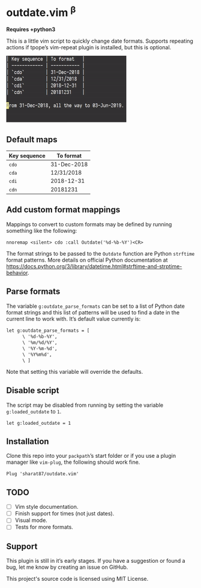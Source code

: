 # outdate.vim <sup>&beta;</sup>

**Requires +python3**

This is a little vim script to quickly change date formats. Supports repeating actions if tpope’s
vim-repeat plugin is installed, but this is optional.

![Demo GIF](demo.gif)

## Default maps

| Key sequence | To format   |
| ------------ | ----------- |
| `cdo`        | 31-Dec-2018 |
| `cda`        | 12/31/2018  |
| `cdi`        | 2018-12-31  |
| `cdn`        | 20181231    |

## Add custom format mappings

Mappings to convert to custom formats may be defined by running something like the following:

```vim
nnoremap <silent> cdo :call Outdate('%d-%b-%Y')<CR>
```

The format strings to be passed to the `Outdate` function are Python `strftime` format patterns. More
details on official Python documentation at
<https://docs.python.org/3/library/datetime.html#strftime-and-strptime-behavior>.

## Parse formats

The variable `g:outdate_parse_formats` can be set to a list of Python date format strings and this
list of patterns will be used to find a date in the current line to work with. It’s default value
currently is:

```vim
let g:outdate_parse_formats = [
      \ '%d-%b-%Y',
      \ '%m/%d/%Y',
      \ '%Y-%m-%d',
      \ '%Y%m%d',
      \ ]
```

Note that setting this variable will override the defaults.

## Disable script

The script may be disabled from running by setting the variable `g:loaded_outdate` to `1`.

```vim
let g:loaded_outdate = 1
```

## Installation

Clone this repo into your `packpath`’s start folder or if you use a plugin manager like `vim-plug`,
the following should work fine.

```vim
Plug 'sharat87/outdate.vim'
```

## TODO

- [ ] Vim style documentation.
- [ ] Finish support for times (not just dates).
- [ ] Visual mode.
- [ ] Tests for more formats.

## Support

This plugin is still in it’s early stages. If you have a suggestion or found a bug, let me know by
creating an issue on GitHub.

This project's source code is licensed using MIT License.